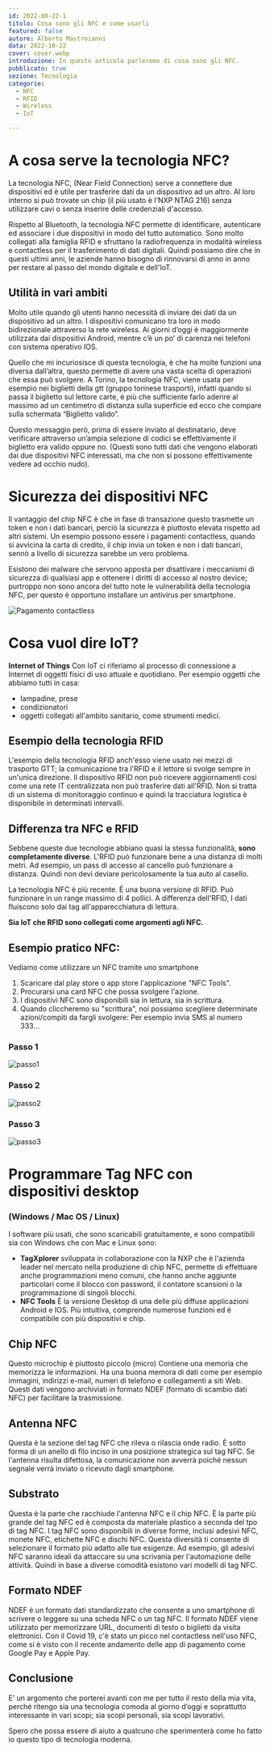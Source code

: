 ```yaml
---
id: 2022-08-22-1
titolo: Cosa sono gli NFC e come usarli
featured: false
autore: Alberto Mastroianni
data: 2022-10-22
cover: cover.webp
introduzione: In questo articolo parleremo di cosa sono gli NFC.
pubblicato: true
sezione: Tecnologia
categorie:
  - NFC
  - RFID
  - Wireless
  - IoT

---
```



# A cosa serve la tecnologia NFC?
La tecnologia NFC, (Near Field Connection) serve a connettere due dispositivi ed è utile per trasferire dati da un dispositivo ad un altro. Al loro interno si può trovate un chip (il più usato è l'NXP NTAG 216) senza utilizzare cavi o senza inserire delle credenziali d'accesso. 

Rispetto al Bluetooth, la tecnologia NFC permette di identificare, autenticare ed associare i due dispositivi in modo del tutto automatico.
Sono molto collegati alla famiglia RFID e sfruttano la radiofrequenza in modalità wireless e contactless per il trasferimento di dati digitali. 
Quindi possiamo dire che in questi ultimi anni, le aziende hanno bisogno di rinnovarsi di anno in anno per restare al passo del mondo digitale e dell'IoT.
 
 ## Utilità in vari ambiti
 Molto utile quando gli utenti hanno necessità di inviare dei dati da un dispositivo ad un altro. I dispositivi comunicano tra loro in modo bidirezionale attraverso la rete wireless.
 Ai giorni d’oggi è maggiormente utilizzata dai dispositivi Android, mentre c’è un po’ di carenza nei telefoni con sistema operativo IOS.
 
 Quello che mi incuriosisce di questa tecnologia, è che ha molte funzioni una diversa dall’altra, questo permette di avere una vasta scelta di operazioni che essa può svolgere. 
 A Torino, la tecnologia NFC, viene usata per esempio nei biglietti della gtt (gruppo torinese trasporti), infatti quando si passa il biglietto sul lettore carte, è più che sufficiente farlo aderire al massimo ad un centimetro di distanza sulla superficie ed ecco che compare sulla schermata “Biglietto valido”. 
 
 Questo messaggio però, prima di essere inviato al destinatario, deve verificare attraverso un’ampia selezione di codici se effettivamente il biglietto era valido oppure no. (Questi sono tutti dati che vengono elaborati dai due dispositivi NFC interessati, ma che non si possono effettivamente vedere ad occhio nudo).

 # Sicurezza dei dispositivi NFC
 Il vantaggio del chip NFC è che in fase di transazione questo trasmette un token e non i dati bancari, perciò la sicurezza è piuttosto elevata rispetto ad altri sistemi.
 Un esempio possono essere i pagamenti contactless, quando si avvicina la carta di credito, il chip invia un token e non i dati bancari, sennò a livello di sicurezza sarebbe un vero problema.

 Esistono dei malware che servono apposta per disattivare i meccanismi di sicurezza di qualsiasi app e ottenere i diritti di accesso al nostro device; purtroppo non sono ancora del tutto note le vulnerabilità della tecnologia NFC, per questo è opportuno installare un antivirus per smartphone.

 ![Pagamento contactless](/img/posts/cosa-sono-gli-nfc-e-come-usarli/contactless.webp)


# Cosa vuol dire IoT?
**Internet of Things**
Con IoT ci riferiamo al processo di connessione a Internet di oggetti fisici di uso attuale e quotidiano. 
Per esempio oggetti che abbiamo tutti in casa: 
- lampadine, prese
- condizionatori
- oggetti collegati all'ambito sanitario, come strumenti medici. 

## Esempio della tecnologia RFID
 L'esempio della tecnologia RFID anch'esso viene usato nei mezzi di trasporto GTT;
 la comunicazione tra l'RFID e il lettore si svolge sempre in un'unica direzione. Il dispositivo RFID non può ricevere aggiornamenti così come una rete IT centralizzata non può trasferire dati all'RFID. Non si tratta di un sistema di monitoraggio continuo e quindi la tracciatura logistica è disponibile in determinati intervalli.


## Differenza tra NFC e RFID
Sebbene queste due tecnologie abbiano quasi la stessa funzionalità, **sono completamente diverse**.
L'RFID può funzionare bene a una distanza di molti metri. Ad esempio, un pass di accesso al cancello può funzionare a distanza. Quindi non devi deviare pericolosamente la tua auto al casello.

La tecnologia NFC è più recente. È una buona versione di RFID. Può funzionare in un range  massimo di 4 pollici. A differenza dell'RFID, I dati fluiscono solo dai tag all'apparecchiatura di lettura.

**Sia IoT che RFID sono collegati come argomenti agli NFC.**



## Esempio pratico NFC:

Vediamo come utilizzare un NFC tramite uno smartphone

1. Scaricare dal play store o app store l'applicazione "NFC Tools". 
2. Procurarsi una card NFC che possa svolgere l'azione.
3. I dispositivi NFC sono disponibili sia in lettura, sia in scrittura. 
4. Quando cliccheremo su "scrittura", noi possiamo scegliere determinate azioni/compiti da fargli svolgere: Per esempio invia SMS al numero 333...


### Passo 1

![passo1](/img/posts/cosa-sono-gli-nfc-e-come-usarli/passo1.webp)

### Passo 2 

![passo2](/img/posts/cosa-sono-gli-nfc-e-come-usarli/passo2.webp)

### Passo 3

![passo3](/img/posts/cosa-sono-gli-nfc-e-come-usarli/passo3.webp)


# Programmare Tag NFC con dispositivi desktop
###      (Windows / Mac OS / Linux)

I software più usati, che sono scaricabili gratuitamente, e sono compatibili sia con Windows che con Mac e Linux sono: 

- **TagXplorer**
sviluppata in collaborazione con la NXP che è l'azienda leader nel mercato nella produzione di chip NFC, permette di effettuare anche programmazioni meno comuni, che hanno anche aggiunte particolari come il blocco con password, il contatore scansioni o la programmazione di singoli blocchi.
- **NFC Tools**
È la versione Desktop di una delle più diffuse applicazioni Android e IOS. Più intuitiva, comprende numerose funzioni ed è compatibile con più dispositivi e chip.

## Chip NFC  
Questo microchip è piuttosto piccolo (micro)  Contiene una memoria che memorizza le informazioni. 
Ha una buona memora di dati come per esempio immagini, indirizzi e-mail, numeri di telefono e collegamenti a siti Web. Questi dati vengono archiviati in formato NDEF (formato di scambio dati NFC) per facilitare la trasmissione.
## Antenna NFC
 Questa è la sezione del tag NFC che rileva o rilascia onde radio. È sotto forma di un anello di filo inciso in una posizione strategica sul tag NFC. 
 Se l'antenna risulta difettosa, la comunicazione non avverrà poiché nessun segnale verrà inviato o ricevuto dagli smartphone.
## Substrato
Questa è la parte che racchiude l'antenna NFC e il chip NFC. È la parte più grande del tag NFC ed è composta da  materiale plastico a seconda del tpo di tag NFC.
I tag NFC sono disponibili in diverse forme, inclusi adesivi NFC, monete NFC, etichette NFC e dischi NFC. 
Questa diversità ti consente di selezionare il formato più adatto alle tue esigenze. Ad esempio, gli adesivi NFC saranno ideali da attaccare su una scrivania per l'automazione delle attività.
Quindi in base a diverse comodità esistono vari modelli di tag NFC.

## Formato NDEF 
NDEF è un formato dati standardizzato che consente a uno smartphone di scrivere o leggere su una scheda NFC o un tag NFC. Il formato NDEF viene utilizzato per memorizzare URL, documenti di testo o biglietti da visita elettronici.
Con il Covid 19, c'è stato un picco nel contactless nell'uso NFC, come si è visto con il recente andamento delle app di pagamento come Google Pay e Apple Pay.

## Conclusione
E’ un argomento che porterei avanti con me per tutto il resto della mia vita, perché ritengo sia una tecnologia comoda al giorno d’oggi e soprattutto interessante in vari scopi; sia scopi personali, sia scopi lavorativi. 


Spero che possa essere di aiuto a qualcuno che sperimenterà come ho fatto io questo tipo di tecnologia moderna.